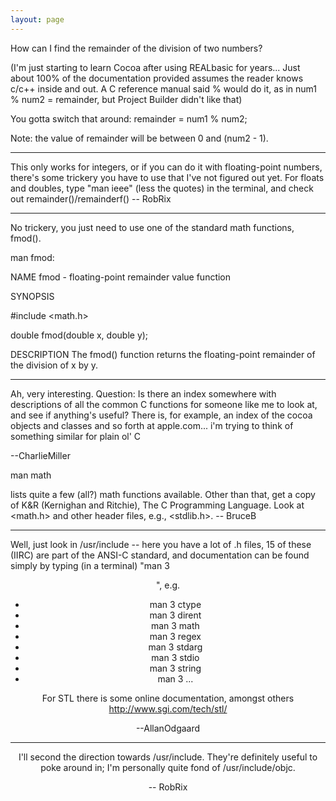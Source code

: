 ```yaml
---
layout: page
---
```


How can I find the remainder of the division of two numbers?

(I'm just starting to learn Cocoa after using REALbasic for years... Just about 100% of the documentation provided assumes the reader knows c/c++ inside and out. A C reference manual said % would do it, as in num1 % num2 = remainder, but Project Builder didn't like that)

You gotta switch that around: remainder = num1 % num2;

Note:  the value of remainder will be between 0 and (num2 - 1).

----

This only works for integers, or if you can do it with floating-point numbers, there's some trickery you have to use that I've not figured out yet. For floats and doubles, type "man ieee" (less the quotes) in the terminal, and check out remainder()/remainderf() -- RobRix

----

No trickery, you just need to use one of the standard math functions, fmod().

man fmod:

NAME
fmod - floating-point remainder value function 

SYNOPSIS

#include <math.h>

double fmod(double x, double y);

DESCRIPTION
The fmod() function returns the floating-point remainder of the division of x by y. 

----

Ah, very interesting.  Question:  Is there an index somewhere with descriptions of all the common C functions for someone like me to look at, and see if anything's useful?  There is, for example, an index of the cocoa objects and classes and so forth at apple.com... i'm trying to think of something similar for plain ol' C

--CharlieMiller
 
man math  

lists quite a few (all?) math functions available.  Other than that, get a copy of K&R (Kernighan and Ritchie), The C Programming Language.  Look at <math.h> and other header files, e.g., <stdlib.h>.   -- BruceB

----

Well, just look in /usr/include -- here you have a lot of .h files, 15 of these (IIRC) are part of the ANSI-C standard, and documentation can be found simply by typing (in a terminal) "man 3 <header>", e.g.


* man 3 ctype
* man 3 dirent
* man 3 math
* man 3 regex
* man 3 stdarg
* man 3 stdio
* man 3 string
* man 3 ...


For STL there is some online documentation, amongst others http://www.sgi.com/tech/stl/

--AllanOdgaard

----

I'll second the direction towards /usr/include. They're definitely useful to poke around in; I'm personally quite fond of /usr/include/objc.

-- RobRix
